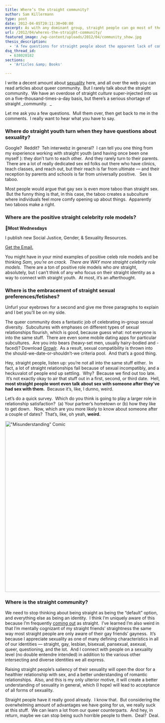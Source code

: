 ```yaml
---
title: Where’s the straight community?
author: Sam Killermann
type: post
date: 2012-04-05T20:11:30+00:00
excerpt: As with any dominant group, straight people can go most of their lives with their sexuality being unmarked. This is as harmful for folks who are straight as it is for folks who are queer.
url: /2012/04/wheres-the-straight-community/
featured_image: /wp-content/uploads/2012/04/community_show.jpg
thesis_description:
  - 'A few questions for straight people about the apparent lack of community and some suggestions of things we can learn from the queer community.  And a graphic comic.'
dsq_thread_id:
  - 638020182
sections:
  - 'Articles &amp; Books'

---
```

I write a decent amount about <a title="Sexuality Articles" href="/category/sexuality-2/" target="_blank">sexuality</a> here, and all over the web you can read articles about queer community.  But I rarely talk about the straight community.  We have an overdose of straight _culture_ super-injected into us on a five-thousand-times-a-day basis, but there&#8217;s a serious shortage of straight _community.  _

Let me ask you a few questions.  Mull them over, then get back to me in the comments.  I really want to hear what you have to say.

<!--more-->

### Where do straight youth turn when they have questions about sexuality?

Google?  Reddit?  Teh interwebz in general?  I can tell you one thing from my experience working with straight youth (and having once been one myself ): they don&#8217;t turn to each other.  And they rarely turn to their parents.  There are a lot of really dedicated sex ed folks out there who have clinics, teach classes, and reach out, but their reach is far from ultimate &#8212; and their reception by parents and schools is far from universally positive.   Sex is taboo.

Most people would argue that gay sex is even more taboo than straight sex.  But the funny thing is that, in this case, the taboo creates a subculture where individuals feel more comfy opening up about things.  Apparently two taboos make a right.

### Where are the positive straight celebrity role models?

<aside class="heyHeyLook wednesdayEmail"><p><span class="icon">💌</span><strong>Most Wednesdays</strong></p><p>I publish new Social Justice, Gender, & Sexuality Resources.</p> <a class="button" title="Join my mailing list" href="http://bit.ly/2MmE28c" target="_blank"> Get the Email. </a> </aside> 


You might have in your mind examples of positive celeb role models and be thinking _Sam, you&#8217;re on crack.  There are WAY more straight celebrity role models_.  There are a ton of positive role models who _are_ straight, absolutely, but I can&#8217;t think of any who focus on their straight identity as a way to connect with straight youth.  At most, it&#8217;s an afterthought.

### Where is the embracement of straight sexual preferences/fetishes?

Unfurl your eyebrows for a second and give me three paragraphs to explain and I bet you&#8217;ll be on my side.

The queer community does a fantastic job of celebrating in-group sexual diversity.  Subcultures with emphases on different types of sexual relationships flourish, which is good, because guess what: not everyone is into the same stuff.  There are even some mobile dating apps for particular subcultures.  Are you into bears (heavy-set men, usually hairy-bodied and -faced)? Download <a title="Growlr" href="http://www.growlrapp.com/" target="_blank">Growlr</a>.  As a result, sexual compatibility is thrown into the should-we-date-or-shouldn&#8217;t-we criteria pool.  And that&#8217;s a good thing.

Hey, straight people, listen up: you&#8217;re not all into the same stuff either.  In fact, a lot of straight relationships fail because of sexual incompatibly, and a heckuvalot of people end up settling.  Why?  Because we find out too late.  It&#8217;s not exactly okay to air that stuff out in a first, second, or third date.  Hell, **most straight people wont even talk about sex with someone after they&#8217;ve had sex with them.**  Because it&#8217;s, like, I dunno, weird.

Let&#8217;s do a quick survey.  Which do you think is going to play a larger role in relationship satisfaction?  (a) Your partner&#8217;s hometown or (b) how they like to get down.   Now, which are you more likely to know about someone after a couple of dates?  That&#8217;s, like, oh yeah, **weird.**

[<img class="alignnone  wp-image-1241 lazy-load" title="&quot;Misunderstanding&quot; Comic" data-src="/wp-content/uploads/2012/04/misunderstanding.jpg" alt="&quot;Misunderstanding&quot; Comic" width="556" data-srcset="/wp-content/uploads/2012/04/misunderstanding.jpg 800w, /wp-content/uploads/2012/04/misunderstanding-300x210.jpg 300w" sizes="(max-width: 800px) 100vw, 800px" />][1]

### Where is the straight community?

We need to stop thinking about being straight as being the &#8220;default&#8221; option, and everything else as being an identity.  I think I&#8217;m uniquely aware of this because I&#8217;m frequently <a title="A show about snap judgments, identity, and oppression." href="/a-show-about-snap-judgments-identity-and-oppression/" target="_blank">coming out</a> as straight.  I&#8217;ve learned I&#8217;m also weird in that I&#8217;m mentally cognizant of my straight friends&#8217; straightness the same way most straight people are only aware of their gay friends&#8217; gayness.  It&#8217;s because I appreciate sexuality as one of many defining characteristics in all of our identities &#8212; straight, gay, lesbian, bisexual, pansexual, asexual, queer, questioning, and the lot.  And I connect with people on a sexuality level (no double entendre intended) in addition to the various other intersecting and diverse identities we all express.

Raising straight people&#8217;s saliency of their sexuality will open the door for a healthier relationship with sex, and a better understanding of romantic relationships.  Also, and this is my only ulterior motive, it will create a better understanding of sexuality in general, which (I hope) will lead to acceptance of all forms of sexuality.

Straight people have it really good already.  I know that.  But considering the overwhelming amount of advantages we have going for us, we really suck at this stuff.  We can learn a lot from our queer counterparts.  And hey, in return, maybe we can stop being such horrible people to them.  Deal?  Deal.

 [1]: /wp-content/uploads/2012/04/misunderstanding.jpg